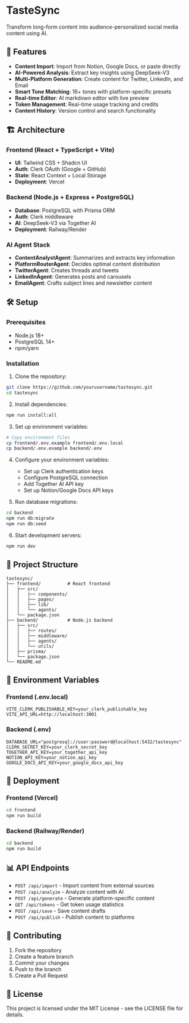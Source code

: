 # TasteSync

Transform long-form content into audience-personalized social media content using AI.

## 🚀 Features

- **Content Import**: Import from Notion, Google Docs, or paste directly
- **AI-Powered Analysis**: Extract key insights using DeepSeek-V3
- **Multi-Platform Generation**: Create content for Twitter, LinkedIn, and Email
- **Smart Tone Matching**: 16+ tones with platform-specific presets
- **Real-time Editor**: AI markdown editor with live preview
- **Token Management**: Real-time usage tracking and credits
- **Content History**: Version control and search functionality

## 🏗️ Architecture

### Frontend (React + TypeScript + Vite)
- **UI**: Tailwind CSS + Shadcn UI
- **Auth**: Clerk OAuth (Google + GitHub)
- **State**: React Context + Local Storage
- **Deployment**: Vercel

### Backend (Node.js + Express + PostgreSQL)
- **Database**: PostgreSQL with Prisma ORM
- **Auth**: Clerk middleware
- **AI**: DeepSeek-V3 via Together AI
- **Deployment**: Railway/Render

### AI Agent Stack
- **ContentAnalystAgent**: Summarizes and extracts key information
- **PlatformRouterAgent**: Decides optimal content distribution
- **TwitterAgent**: Creates threads and tweets
- **LinkedInAgent**: Generates posts and carousels
- **EmailAgent**: Crafts subject lines and newsletter content

## 🛠️ Setup

### Prerequisites
- Node.js 18+
- PostgreSQL 14+
- npm/yarn

### Installation

1. Clone the repository:
```bash
git clone https://github.com/yourusername/tastesync.git
cd tastesync
```

2. Install dependencies:
```bash
npm run install:all
```

3. Set up environment variables:
```bash
# Copy environment files
cp frontend/.env.example frontend/.env.local
cp backend/.env.example backend/.env
```

4. Configure your environment variables:
   - Set up Clerk authentication keys
   - Configure PostgreSQL connection
   - Add Together AI API key
   - Set up Notion/Google Docs API keys

5. Run database migrations:
```bash
cd backend
npm run db:migrate
npm run db:seed
```

6. Start development servers:
```bash
npm run dev
```

## 📁 Project Structure

```
tastesync/
├── frontend/          # React frontend
│   ├── src/
│   │   ├── components/
│   │   ├── pages/
│   │   ├── lib/
│   │   └── agents/
│   └── package.json
├── backend/           # Node.js backend
│   ├── src/
│   │   ├── routes/
│   │   ├── middleware/
│   │   ├── agents/
│   │   └── utils/
│   ├── prisma/
│   └── package.json
└── README.md
```

## 🔧 Environment Variables

### Frontend (.env.local)
```
VITE_CLERK_PUBLISHABLE_KEY=your_clerk_publishable_key
VITE_API_URL=http://localhost:3001
```

### Backend (.env)
```
DATABASE_URL="postgresql://user:password@localhost:5432/tastesync"
CLERK_SECRET_KEY=your_clerk_secret_key
TOGETHER_API_KEY=your_together_api_key
NOTION_API_KEY=your_notion_api_key
GOOGLE_DOCS_API_KEY=your_google_docs_api_key
```

## 🚀 Deployment

### Frontend (Vercel)
```bash
cd frontend
npm run build
```

### Backend (Railway/Render)
```bash
cd backend
npm run build
```

## 📊 API Endpoints

- `POST /api/import` - Import content from external sources
- `POST /api/analyze` - Analyze content with AI
- `POST /api/generate` - Generate platform-specific content
- `GET /api/tokens` - Get token usage statistics
- `POST /api/save` - Save content drafts
- `POST /api/publish` - Publish content to platforms

## 🤝 Contributing

1. Fork the repository
2. Create a feature branch
3. Commit your changes
4. Push to the branch
5. Create a Pull Request

## 📄 License

This project is licensed under the MIT License - see the LICENSE file for details. 